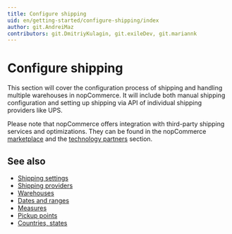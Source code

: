 ```yaml
---
title: Configure shipping
uid: en/getting-started/configure-shipping/index
author: git.AndreiMaz
contributors: git.DmitriyKulagin, git.exileDev, git.mariannk
---
```


# Configure shipping

This section will cover the configuration process of shipping and handling multiple warehouses in nopCommerce. It will include both manual shipping configuration and setting up shipping via API of individual shipping providers like UPS.

Please note that nopCommerce offers integration with third-party shipping services and optimizations. They can be found in the nopCommerce [marketplace](http://www.nopcommerce.com/marketplace) and the [technology partners](http://www.nopcommerce.com/technology-partners) section.

## See also

* [Shipping settings](xref:en/getting-started/configure-shipping/shipping-settings)
* [Shipping providers](xref:en/getting-started/configure-shipping/shipping-providers/index)
* [Warehouses](xref:en/getting-started/configure-shipping/advanced-configuration/warehouses)
* [Dates and ranges](xref:en/getting-started/configure-shipping/advanced-configuration/dates-and-ranges)
* [Measures](xref:en/getting-started/configure-shipping/advanced-configuration/measures)
* [Pickup points](xref:en/getting-started/configure-shipping/advanced-configuration/pickup-points)
* [Countries, states](xref:en/getting-started/configure-shipping/advanced-configuration/countries-states)
